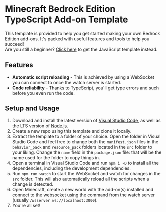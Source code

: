 # Minecraft Bedrock Edition TypeScript Add-on Template

This template is provided to help you get started making your own Bedrock Edition add-ons. It's packed with useful features and tools to help you succeed!\
Are you still a beginner? [Click here](https://github.com/plymc/bedrock-addon-template) to get the JavaScript template instead.

## Features
- **Automatic script reloading** - This is achieved by using a WebSocket you can connect to once the watch server is started.
- **Code reliability** - Thanks to TypeScript, you'll get type errors and such before you even run the code.

## Setup and Usage

1. Download and install the latest version of [Visual Studio Code](https://code.visualstudio.com/), as well as the LTS version of [Node.js](https://nodejs.org/en/).
2. Create a new repo using this template and clone it locally.
3. Extract the template to a folder of your choice. Open the folder in Visual Studio Code and feel free to change both the `manifest.json` files in the `behavior_pack` and `resource_pack` folders located in the `src` folder to your liking. Change the `name` field in the `package.json` file: that will be the name used for the folder to copy things in.
4. Open a terminal in Visual Studio Code and run `npm i -D` to install all the dependencies, including the development dependencies.
5. Run `npm run watch` to start the WebSocket and watch for changes in the `src` folder. This will also automatically reload all the scripts when a change is detected.
6. Open Minecraft, create a new world with the add-on(s) installed and connect to the websocket using the command from the watch server (usually `/wsserver ws://localhost:3000`).
7. You're all set!